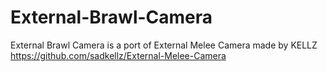 # External-Brawl-Camera
External Brawl Camera is a port of External Melee Camera made by KELLZ
https://github.com/sadkellz/External-Melee-Camera
